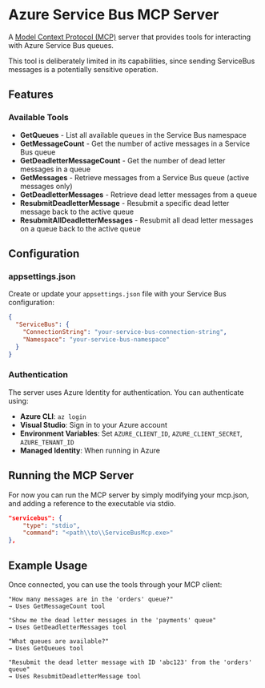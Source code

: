 # Azure Service Bus MCP Server

A [Model Context Protocol (MCP)](https://modelcontextprotocol.io/) server that provides tools for interacting with Azure Service Bus queues.

This tool is deliberately limited in its capabilities, since sending ServiceBus messages is a potentially sensitive operation.

## Features

### Available Tools

- **GetQueues** - List all available queues in the Service Bus namespace
- **GetMessageCount** - Get the number of active messages in a Service Bus queue
- **GetDeadletterMessageCount** - Get the number of dead letter messages in a queue
- **GetMessages** - Retrieve messages from a Service Bus queue (active messages only)
- **GetDeadletterMessages** - Retrieve dead letter messages from a queue
- **ResubmitDeadletterMessage** - Resubmit a specific dead letter message back to the active queue
- **ResubmitAllDeadletterMessages** - Resubmit all dead letter messages on a queue back to the active queue

## Configuration

### appsettings.json

Create or update your `appsettings.json` file with your Service Bus configuration:

```json
{
  "ServiceBus": {
    "ConnectionString": "your-service-bus-connection-string",
    "Namespace": "your-service-bus-namespace"
  }
}
```

### Authentication

The server uses Azure Identity for authentication. You can authenticate using:

- **Azure CLI**: `az login`
- **Visual Studio**: Sign in to your Azure account
- **Environment Variables**: Set `AZURE_CLIENT_ID`, `AZURE_CLIENT_SECRET`, `AZURE_TENANT_ID`
- **Managed Identity**: When running in Azure

## Running the MCP Server

For now you can run the MCP server by simply modifying your mcp.json, and adding a reference to the executable via stdio.
```json
"servicebus": {
    "type": "stdio",
    "command": "<path\\to\\ServiceBusMcp.exe>"
},
```

## Example Usage

Once connected, you can use the tools through your MCP client:

```
"How many messages are in the 'orders' queue?"
→ Uses GetMessageCount tool

"Show me the dead letter messages in the 'payments' queue"
→ Uses GetDeadletterMessages tool

"What queues are available?"
→ Uses GetQueues tool

"Resubmit the dead letter message with ID 'abc123' from the 'orders' queue"
→ Uses ResubmitDeadletterMessage tool
```
